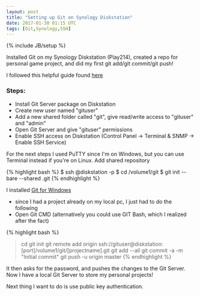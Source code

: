```yaml
---
layout: post
title: "Setting up Git on Synology Diskstation"
date: 2017-01-30 01:15 UTC
tags: [Git,Synology,SSH]
---
```

{% include JB/setup %}

Installed Git on my Synology Diskstation (Play214), created a repo for personal game project, and did my first git add/git commit/git push!

I followed this helpful guide found [here](http://blog.netgloo.com/2015/04/20/git-server-on-synology-ds115j-installation-and-configurations)

### Steps:
- Install Git Server package on Diskstation
- Create new user named "gituser"
- Add a new shared folder called "git", give read/write access to "gituser" and "admin"
- Open Git Server and give "gituser" permissions
- Enable SSH access on Diskstation (Control Panel -> Terminal & SNMP -> Enable SSH Service)

For the next steps I used PuTTY since I'm on Windows, but you can use Terminal instead if you're on Linux.
Add shared repository 

{% highlight bash %}
$ ssh <adminuser>@diskstation -p <port>
$ cd /volume1/git
$ git init --bare --shared <projectname>.git
{% endhighlight %}

I installed [Git for Windows](https://git-scm.com/downloads)
- since I had a project already on my local pc, I just had to do the following
- Open Git CMD (alternatively you could use GIT Bash, which I realized after the fact)

{% highlight bash %}
> cd <path to project>
> git init
> git remote add origin ssh://gituser@diskstation:[port]/volume1/git/[projectname].git
> git add --all
> git commit -a -m "Initial commit"
> git push -u origin master
{% endhighlight %}

It then asks for the password, and pushes the changes to the Git Server. Now I have a local Git Server to store my personal projects!

Next thing I want to do is use public key authentication.
